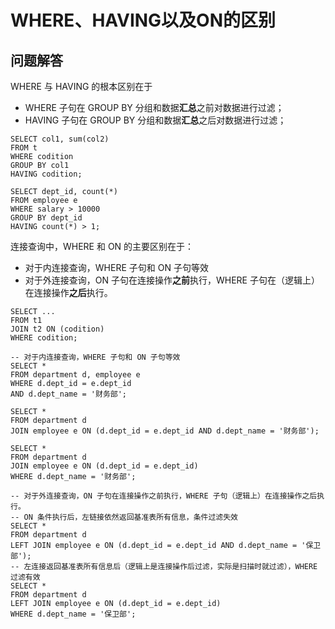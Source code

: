 # WHERE、HAVING以及ON的区别

## 问题解答

WHERE 与 HAVING 的根本区别在于

- WHERE 子句在 GROUP BY 分组和数据**汇总**之前对数据进行过滤；
- HAVING 子句在 GROUP BY 分组和数据**汇总**之后对数据进行过滤；

~~~mysql
SELECT col1, sum(col2)
FROM t
WHERE codition
GROUP BY col1
HAVING codition;
~~~

~~~mysql
SELECT dept_id, count(*)
FROM employee e
WHERE salary > 10000
GROUP BY dept_id
HAVING count(*) > 1;
~~~

连接查询中，WHERE 和 ON 的主要区别在于：

- 对于内连接查询，WHERE 子句和 ON 子句等效
- 对于外连接查询，ON 子句在连接操作**之前**执行，WHERE 子句在（逻辑上）在连接操作**之后**执行。

~~~mysql
SELECT ...
FROM t1
JOIN t2 ON (codition)
WHERE codition;
~~~

~~~mysql
-- 对于内连接查询，WHERE 子句和 ON 子句等效
SELECT * 
FROM department d, employee e
WHERE d.dept_id = e.dept_id
AND d.dept_name = '财务部';

SELECT * 
FROM department d
JOIN employee e ON (d.dept_id = e.dept_id AND d.dept_name = '财务部');

SELECT * 
FROM department d
JOIN employee e ON (d.dept_id = e.dept_id)
WHERE d.dept_name = '财务部';

-- 对于外连接查询，ON 子句在连接操作之前执行，WHERE 子句（逻辑上）在连接操作之后执行。
-- ON 条件执行后，左链接依然返回基准表所有信息，条件过滤失效
SELECT * 
FROM department d
LEFT JOIN employee e ON (d.dept_id = e.dept_id AND d.dept_name = '保卫部');
-- 左连接返回基准表所有信息后（逻辑上是连接操作后过滤，实际是扫描时就过滤），WHERE 过滤有效
SELECT * 
FROM department d
LEFT JOIN employee e ON (d.dept_id = e.dept_id)
WHERE d.dept_name = '保卫部';
~~~


